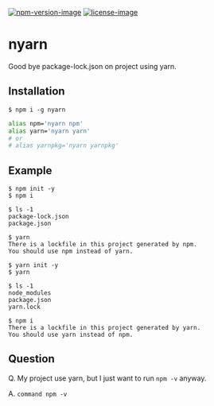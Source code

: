 [![npm-version-image]][npm-url]
[![license-image]][github-url]

# nyarn

Good bye package-lock.json on project using yarn.

## Installation

```
$ npm i -g nyarn
```

```bash
alias npm='nyarn npm'
alias yarn='nyarn yarn'
# or
# alias yarnpkg='nyarn yarnpkg'
```

## Example

```
$ npm init -y
$ npm i

$ ls -1
package-lock.json
package.json

$ yarn
There is a lockfile in this project generated by npm.
You should use npm instead of yarn.
```

```
$ yarn init -y
$ yarn

$ ls -1
node_modules
package.json
yarn.lock

$ npm i
There is a lockfile in this project generated by yarn.
You should use yarn instead of npm.
```

## Question

Q. My project use yarn, but I just want to run `npm -v` anyway.

A. `command npm -v`

[github-url]: https://github.com/matzkoh/nyarn
[license-image]: https://img.shields.io/github/license/matzkoh/nyarn.svg?style=flat-square
[npm-url]: https://www.npmjs.com/package/nyarn
[npm-version-image]: https://img.shields.io/npm/v/nyarn.svg?style=flat-square
